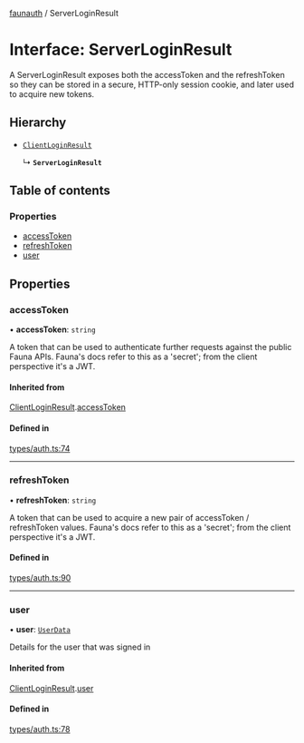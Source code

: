 [faunauth](../index.md) / ServerLoginResult

# Interface: ServerLoginResult

A ServerLoginResult exposes both the accessToken and the refreshToken so they can be stored in
a secure, HTTP-only session cookie, and later used to acquire new tokens.

## Hierarchy

- [`ClientLoginResult`](ClientLoginResult.md)

  ↳ **`ServerLoginResult`**

## Table of contents

### Properties

- [accessToken](ServerLoginResult.md#accesstoken)
- [refreshToken](ServerLoginResult.md#refreshtoken)
- [user](ServerLoginResult.md#user)

## Properties

### accessToken

• **accessToken**: `string`

A token that can be used to authenticate further requests against the public Fauna APIs.
Fauna's docs refer to this as a 'secret'; from the client perspective it's a JWT.

#### Inherited from

[ClientLoginResult](ClientLoginResult.md).[accessToken](ClientLoginResult.md#accesstoken)

#### Defined in

[types/auth.ts:74](https://github.com/alexnitta/faunauth/blob/210b57d/src/types/auth.ts#L74)

___

### refreshToken

• **refreshToken**: `string`

A token that can be used to acquire a new pair of accessToken / refreshToken values. Fauna's
docs refer to this as a 'secret'; from the client perspective it's a JWT.

#### Defined in

[types/auth.ts:90](https://github.com/alexnitta/faunauth/blob/210b57d/src/types/auth.ts#L90)

___

### user

• **user**: [`UserData`](UserData.md)

Details for the user that was signed in

#### Inherited from

[ClientLoginResult](ClientLoginResult.md).[user](ClientLoginResult.md#user)

#### Defined in

[types/auth.ts:78](https://github.com/alexnitta/faunauth/blob/210b57d/src/types/auth.ts#L78)
